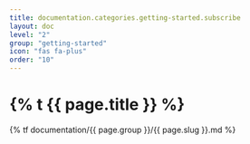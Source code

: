 ```yaml
---
title: documentation.categories.getting-started.subscribe
layout: doc
level: "2"
group: "getting-started"
icon: "fas fa-plus"
order: "10"
---
```


# {% t {{ page.title }} %}

{% tf documentation/{{ page.group }}/{{ page.slug }}.md %}
